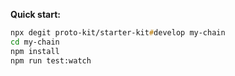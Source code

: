 **Quick start:**

```zsh
npx degit proto-kit/starter-kit#develop my-chain
cd my-chain
npm install
npm run test:watch
```

